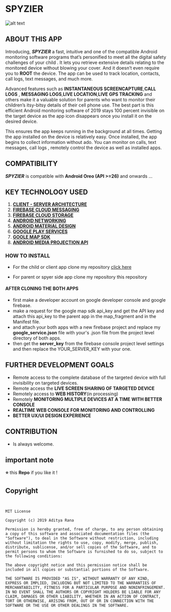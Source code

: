 # SPYZIER
![alt text][logo]

[logo]:https://firebasestorage.googleapis.com/v0/b/test-879af.appspot.com/o/uploads%2FScreenshot%20(22).png?alt=media&token=fedda271-36d7-4d6e-b31b-719361255fb2


## **ABOUT THIS APP**

Introducing,  **_SPYZIER_**  a fast, intuitive and one of the compatible Android monitoring software programs that’s personified to meet all the digital safety challenges of your child . It lets you retrieve extensive details relating to the monitored device without blowing your cover. And it doesn’t even require you to **ROOT**  the device. The app can be used to track location, contacts, call logs, text messages, and much more. 


Advanced features such as  **INSTANTANEOUS SCREENCAPTURE**,**CALL LOGS** , **MESSAGING LOGS**,**LIVE LOCATION**,**LIVE GPS TRACKING** and others make it a valuable solution for parents who want to monitor their children’s itsy-bitsy details of their cell phone use. The best part is this efficient Android monitoring software of 2019 stays 100 percent invisible on the target device as the app icon disappears once you install it on the desired device.



This ensures the app keeps running in the background at all times. Getting the app installed on the device is relatively easy. Once installed, the app begins to collect information without ado. You can monitor on calls, text messages, call logs , remotely control the device as well as installed apps.

## COMPATIBILITY
**_SPYZIER_** is compatible with  **Android Oreo (API >=26)** and onwards ... 


## **KEY TECHNOLOGY USED**
1. [**CLIENT - SERVER ARCHITECTURE**](https://www.w3schools.in/what-is-client-server-architecture/)
2. [**FIREBASE CLOUD MESSAGING**](https://firebase.google.com/docs/cloud-messaging/?gclid=CjwKCAjw7O_pBRA3EiwA_lmtfpvcIuuKSSJt_OpaM035Roo0lb-7EnmiS9E6pPwke6N0flvFuSYzWBoCudoQAvD_BwE)
3. [**FIREBASE CLOUD STORAGE**](https://firebase.google.com/docs/storage)
4. [**ANDROID NETWORKING**](developer.android.com/training/basics/network-ops/connectinga)
5. [**ANDROID MATERIAL DESIGN** ](https://material.io/develop/android/)
6. [**GOOGLE PLAY SERVICES**](https://support.google.com/googleplay/answer/9037938?hl=en)
7. [**GOOLE MAP SDK**](https://developers.google.com/maps/documentation/android-sdk/intro)
8. [**ANDROID MEDIA PROJECTION API**](https://developer.android.com/reference/android/media/projection/MediaProjection)

### HOW TO INSTALL 

- For the child or client app clone my repository [click here ](https://github.com/ranaaditya/Child)


- For parent or spyer side app clone my repository this repository

#### AFTER CLONING THE BOTH APPS
- first  make a developer account on google developer console and  google firebase.
- make a request for the google map sdk api_key and get the API key and attach this api_key to the parent app in the map_fragment and in the Manifest file.
- and attach your both apps with a  new firebase project and replace my **google_service.json** file with your's .json file from the project level directory of both apps. 
- then get the **server_key** from the firebase console project level settings and then replace the YOUR_SERVER_KEY with your one.


## FURTHER DEVELOPMENT GOALS 
- Remote access to the complete database of the targeted device with full invisibility on targeted devices.
- Remote  access the **LIVE SCREEN SHARING OF TARGETED DEVICE**
- Remotely access to  **WEB HISTORY**(in processing)
- Remotely **MONITORING MULTIPLE DEVICES AT A TIME WITH BETTER CONSOLE**
-  **REALTIME WEB CONSOLE FOR  MONITORING AND CONTROLLING**
-  **BETTER UX/UI DESIGN EXPERIENCE** 

## CONTRIBUTION 
- Is always welcome.

## important note 
 **:star:**  this **Repo** if you like it !

## Copyright

```


MIT License

Copyright (c) 2019 Aditya Rana

Permission is hereby granted, free of charge, to any person obtaining a copy of this software and associated documentation files (the "Software"), to deal in the Software without restriction, including without limitation the rights to use, copy, modify, merge, publish, distribute, sublicense, and/or sell copies of the Software, and to permit persons to whom the Software is furnished to do so, subject to the following conditions:

The above copyright notice and this permission notice shall be included in all copies or substantial portions of the Software.

THE SOFTWARE IS PROVIDED "AS IS", WITHOUT WARRANTY OF ANY KIND, EXPRESS OR IMPLIED, INCLUDING BUT NOT LIMITED TO THE WARRANTIES OF MERCHANTABILITY, FITNESS FOR A PARTICULAR PURPOSE AND NONINFRINGEMENT. IN NO EVENT SHALL THE AUTHORS OR COPYRIGHT HOLDERS BE LIABLE FOR ANY CLAIM, DAMAGES OR OTHER LIABILITY, WHETHER IN AN ACTION OF CONTRACT, TORT OR OTHERWISE, ARISING FROM, OUT OF OR IN CONNECTION WITH THE SOFTWARE OR THE USE OR OTHER DEALINGS IN THE SOFTWARE.

```






